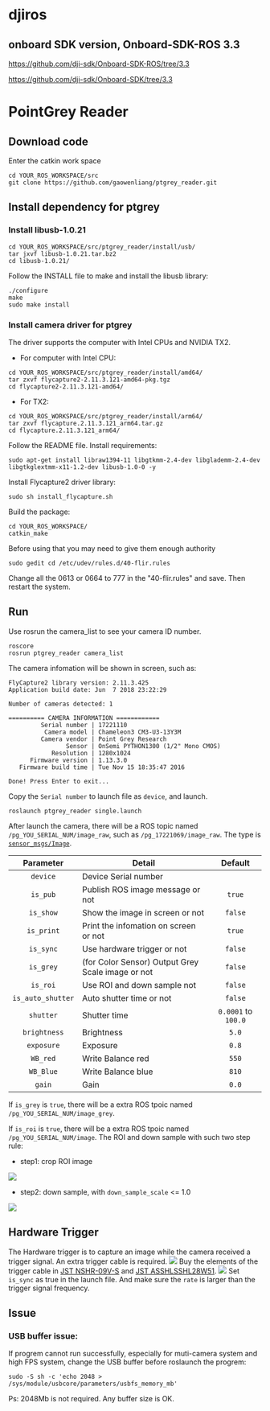 # djiros
## onboard SDK version, Onboard-SDK-ROS 3.3
https://github.com/dji-sdk/Onboard-SDK-ROS/tree/3.3

https://github.com/dji-sdk/Onboard-SDK/tree/3.3

# PointGrey Reader
## Download code  

Enter the catkin work space  
```
cd YOUR_ROS_WORKSPACE/src  
git clone https://github.com/gaowenliang/ptgrey_reader.git
```

## Install dependency for ptgrey

### Install libusb-1.0.21  
```
cd YOUR_ROS_WORKSPACE/src/ptgrey_reader/install/usb/  
tar jxvf libusb-1.0.21.tar.bz2  
cd libusb-1.0.21/  
```  
Follow the INSTALL file to make and install the libusb library:  
```
./configure  
make   
sudo make install  
```
### Install camera driver for ptgrey  
The driver supports the computer with Intel CPUs and NVIDIA TX2.

* For computer with Intel CPU:
```
cd YOUR_ROS_WORKSPACE/src/ptgrey_reader/install/amd64/
tar zxvf flycapture2-2.11.3.121-amd64-pkg.tgz
cd flycapture2-2.11.3.121-amd64/
```

* For TX2:
```
cd YOUR_ROS_WORKSPACE/src/ptgrey_reader/install/arm64/
tar zxvf flycapture.2.11.3.121_arm64.tar.gz
cd flycapture.2.11.3.121_arm64/
```

Follow the README file. Install requirements:  
```
sudo apt-get install libraw1394-11 libgtkmm-2.4-dev libglademm-2.4-dev libgtkglextmm-x11-1.2-dev libusb-1.0-0 -y
```  
Install Flycapture2 driver library:
```
sudo sh install_flycapture.sh
```
Build the package:
```
cd YOUR_ROS_WORKSPACE/   
catkin_make
```
Before using that you may need to give them enough authority  
```
sudo gedit cd /etc/udev/rules.d/40-flir.rules
```  
Change all the 0613 or 0664 to 777 in the "40-flir.rules" and save.
Then restart the system.

## Run
Use rosrun the camera_list to see your camera ID number.  
```
roscore
rosrun ptgrey_reader camera_list
```
The camera infomation will be shown in screen, such as:

```
FlyCapture2 library version: 2.11.3.425
Application build date: Jun  7 2018 23:22:29

Number of cameras detected: 1

========== CAMERA INFORMATION ============
         Serial number | 17221110
          Camera model | Chameleon3 CM3-U3-13Y3M
         Camera vendor | Point Grey Research
                Sensor | OnSemi PYTHON1300 (1/2" Mono CMOS)
            Resolution | 1280x1024
      Firmware version | 1.13.3.0
   Firmware build time | Tue Nov 15 18:35:47 2016

Done! Press Enter to exit...
```

Copy the `Serial number` to launch file as `device`, and launch.
```
roslaunch ptgrey_reader single.launch 
```
After launch the camera, there will be a ROS topic named `/pg_YOU_SERIAL_NUM/image_raw`, such as `/pg_17221069/image_raw`. The type is [`sensor_msgs/Image`](http://docs.ros.org/kinetic/api/sensor_msgs/html/msg/Image.html).

Parameter | Detail | Default
 :---: | --- | :---: 
`device` | Device Serial number |  
`is_pub`   | Publish ROS image message or not | `true`
`is_show`  | Show the image in screen or not  | `false`
`is_print` | Print the infomation on screen or not | `true` 
`is_sync`  | Use hardware trigger or not | `false`
`is_grey`  | (for Color Sensor) Output Grey Scale image or not | `false`
`is_roi`   | Use ROI and down sample not |  `false` 
`is_auto_shutter` | Auto shutter time or not  |  `false` 
`shutter`    | Shutter time |  `0.0001` to `100.0` 
`brightness` | Brightness |  `5.0` 
`exposure`   | Exposure |  `0.8` 
`WB_red`     | Write Balance red |  `550` 
`WB_Blue`    | Write Balance blue |  `810` 
`gain`       | Gain |  `0.0` 

If `is_grey` is `true`, there will be a extra ROS tpoic named `/pg_YOU_SERIAL_NUM/image_grey`.

If `is_roi` is `true`, there will be a extra ROS tpoic named `/pg_YOU_SERIAL_NUM/image`.
The ROI and down sample with such two step rule:
* step1: crop ROI image

<img src="ptgrey_reader/docs/crp.png">

* step2: down sample, with `down_sample_scale` <= 1.0

<img src="ptgrey_reader/docs/ds.png">

## Hardware Trigger
The Hardware trigger is to capture an image while the camera received a trigger signal. An extra trigger cable is required.
<img src="ptgrey_reader/docs/line1.png">
Buy the elements of the trigger cable in [JST NSHR-09V-S](https://www.digikey.hk/product-detail/zh/jst-sales-america-inc/NSHR-09V-S/455-2785-ND/3313624) and [JST ASSHLSSHL28W51](https://www.digikey.hk/product-detail/zh/jst-sales-america-inc/ASSHLSSHL28W51/455-3194-ND/6194849).
<img src="ptgrey_reader/docs/line2.png">
Set `is_sync` as true in the launch file. And make sure the `rate` is larger than the trigger signal frequency.

## Issue  
### USB buffer issue:
If progrem cannot run successfully, especially for muti-camera system and high FPS system, change the USB buffer before roslaunch the progrem: 
```
sudo -S sh -c 'echo 2048 > /sys/module/usbcore/parameters/usbfs_memory_mb'
```
Ps: 2048Mb is not required. Any buffer size is OK.

